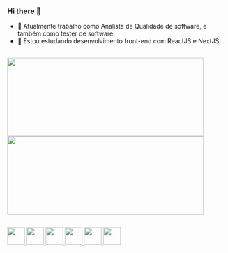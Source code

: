 ### Hi there 👋


- 🔭 Atualmente trabalho como Analista de Qualidade de software, e também como tester de software.
- 🌱 Estou estudando desenvolvimento front-end com ReactJS e NextJS.

##

<div>
  <a href="https://github.com/lucassprado">
  <img width="450em" height="180em" src="https://github-readme-stats.vercel.app/api?username=lucassprado&show_icons=true&theme=tokyonight&include_all_commits=true&count_private=true"/>
  <img width="450em" height="180em" src="https://github-readme-stats.vercel.app/api/top-langs/?username=lucassprado&layout=compact&langs_count=7&theme=tokyonight"/>
</div>
  
##
  
<img width="40em" height="40em" src="https://cdn.jsdelivr.net/gh/devicons/devicon/icons/html5/html5-original.svg" />  
<img width="40em" height="40em" src="https://cdn.jsdelivr.net/gh/devicons/devicon/icons/css3/css3-original.svg" />
<img width="40em" height="40em" src="https://cdn.jsdelivr.net/gh/devicons/devicon/icons/javascript/javascript-original.svg" />
<img width="40em" height="40em" src="https://cdn.jsdelivr.net/gh/devicons/devicon/icons/react/react-original.svg" />
<img width="40em" height="40em" src="https://cdn.jsdelivr.net/gh/devicons/devicon/icons/nextjs/nextjs-original.svg" />
<img width="40em" height="40em" src="https://cdn.jsdelivr.net/gh/devicons/devicon/icons/csharp/csharp-original.svg" />
